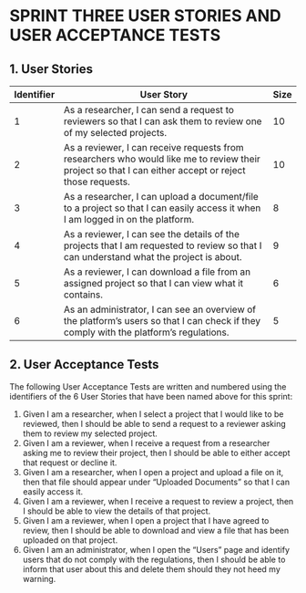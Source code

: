 # SPRINT THREE USER STORIES AND USER ACCEPTANCE TESTS 

## 1. User Stories

| Identifier | User Story                                                                                                                                                          | Size |
|------------|----------------------------------------------------------------------------------------------------------------------------------------------------------------------|------|
| 1          | As a researcher, I can send a request to reviewers so that I can ask them to review one of my selected projects.                                                | 10   |
| 2          | As a reviewer, I can receive requests from researchers who would like me to review their project so that I can either accept or reject those requests.              | 10   |
| 3          | As a researcher, I can upload a document/file to a project so that I can easily access it when I am logged in on the platform.              | 8    |
| 4          | As a reviewer, I can see the details of the projects that I am requested to review so that I can understand what the project is about.                                | 9    |
| 5          |As a reviewer, I can download a file from an assigned project so that I can view what it contains.                                                | 6   |
| 6          | As an administrator, I can see an overview of the platform’s users so that I can check if they comply with the platform’s regulations.   | 5    |

## 2. User Acceptance Tests

The following User Acceptance Tests are written and numbered using the identifiers of the 6 User Stories that have been named above for this sprint:

1.	Given I am a researcher, when I select a project that I would like to be reviewed, then I should be able to send a request to a reviewer asking them to review my selected project.  
2.	Given I am a reviewer, when I receive a request from a researcher asking me to review their project, then I should be able to either accept that request or decline it. 
3.	Given I am a researcher, when I open a project and upload a file on it, then that file should appear under “Uploaded Documents” so that I can easily access it. 
4.	Given I am a reviewer, when I receive a request to review a project, then I should be able to view the details of that project. 
5.	Given I am a reviewer, when I open a project that I have agreed to review, then I should be able to download and view a file that has been uploaded on that project. 
6.	Given I am an administrator, when I open the “Users” page and identify users that do not comply with the regulations, then I should be able to inform that user about this and delete them should they not heed my warning. 
